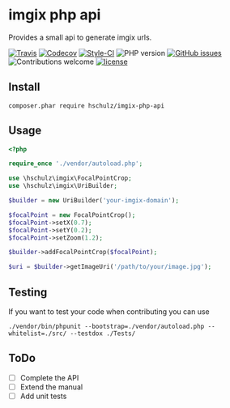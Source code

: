 imgix php api
=============

Provides a small api to generate imgix urls.

[travis]: https://img.shields.io/travis/hschulz/imgix-php-api.svg?style=flat-square
[codecov]: https://img.shields.io/codecov/c/github/hschulz/imgix-php-api.svg?style=flat-square
[php-version]: https://img.shields.io/packagist/php-v/hschulz/imgix-php-api.svg?style=flat-square
[github-issues]: https://img.shields.io/github/issues/hschulz/imgix-php-api.svg?style=flat-square
[contrib-welcome]: https://img.shields.io/badge/contributions-welcome-blue.svg?style=flat-square
[license]: https://img.shields.io/github/license/hschulz/imgix-php-api.svg?style=flat-square
[styleci-badge]: https://styleci.io/repos/185656646/shield

[![Travis][travis]](https://travis-ci.org/hschulz/imgix-php-api) [![Codecov][codecov]](https://codecov.io/gh/hschulz/imgix-php-api) [![Style-CI][styleci-badge]](https://github.styleci.io/repos/185656646) ![PHP version][php-version] [![GitHub issues][github-issues]](https://github.com/hschulz/imgix-php-api/issues) ![Contributions welcome][contrib-welcome] [![license][license]](https://github.com/hschulz/imgix-php-api/blob/master/LICENSE)

## Install

```shell
composer.phar require hschulz/imgix-php-api
```

## Usage

```php
<?php

require_once './vendor/autoload.php';

use \hschulz\imgix\FocalPointCrop;
use \hschulz\imgix\UriBuilder;

$builder = new UriBuilder('your-imgix-domain');

$focalPoint = new FocalPointCrop();
$focalPoint->setX(0.7);
$focalPoint->setY(0.2);
$focalPoint->setZoom(1.2);

$builder->addFocalPointCrop($focalPoint);

$uri = $builder->getImageUri('/path/to/your/image.jpg');
```

## Testing

If you want to test your code when contributing you can use 

```shell
./vendor/bin/phpunit --bootstrap=./vendor/autoload.php --whitelist=./src/ --testdox ./Tests/
```

## ToDo

- [ ] Complete the API
- [ ] Extend the manual
- [ ] Add unit tests

